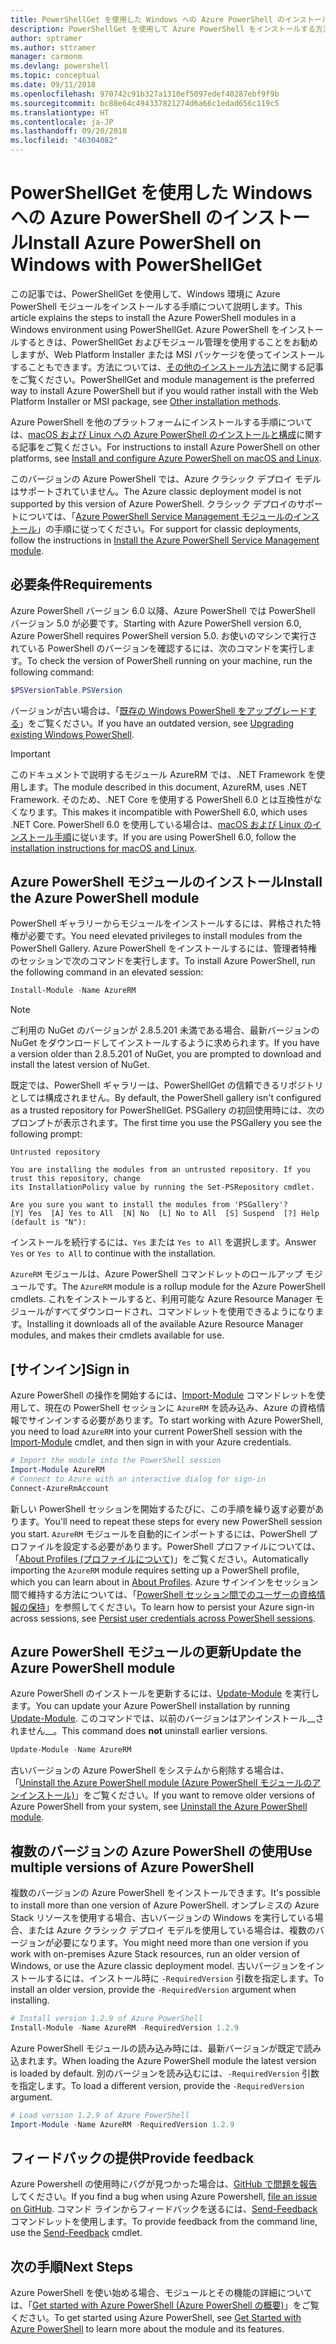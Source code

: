 ```yaml
---
title: PowerShellGet を使用した Windows への Azure PowerShell のインストール
description: PowerShellGet を使用して Azure PowerShell をインストールする方法
author: sptramer
ms.author: sttramer
manager: carmonm
ms.devlang: powershell
ms.topic: conceptual
ms.date: 09/11/2018
ms.openlocfilehash: 970742c91b327a1310ef5097edef40287ebf9f9b
ms.sourcegitcommit: bc88e64c494337821274d6a66c1edad656c119c5
ms.translationtype: HT
ms.contentlocale: ja-JP
ms.lasthandoff: 09/20/2018
ms.locfileid: "46304082"
---
```

# <a name="install-azure-powershell-on-windows-with-powershellget"></a><span data-ttu-id="6a0e6-103">PowerShellGet を使用した Windows への Azure PowerShell のインストール</span><span class="sxs-lookup"><span data-stu-id="6a0e6-103">Install Azure PowerShell on Windows with PowerShellGet</span></span>

<span data-ttu-id="6a0e6-104">この記事では、PowerShellGet を使用して、Windows 環境に Azure PowerShell モジュールをインストールする手順について説明します。</span><span class="sxs-lookup"><span data-stu-id="6a0e6-104">This article explains the steps to install the Azure PowerShell modules in a Windows environment using PowerShellGet.</span></span> <span data-ttu-id="6a0e6-105">Azure PowerShell をインストールするときは、PowerShellGet およびモジュール管理を使用することをお勧めしますが、Web Platform Installer または MSI パッケージを使ってインストールすることもできます。方法については、[その他のインストール方法](other-install.md)に関する記事をご覧ください。</span><span class="sxs-lookup"><span data-stu-id="6a0e6-105">PowerShellGet and module management is the preferred way to install Azure PowerShell but if you would rather install with the Web Platform Installer or MSI package, see [Other installation methods](other-install.md).</span></span>

<span data-ttu-id="6a0e6-106">Azure PowerShell を他のプラットフォームにインストールする手順については、[macOS および Linux への Azure PowerShell のインストールと構成](install-azurermps-maclinux.md)に関する記事をご覧ください。</span><span class="sxs-lookup"><span data-stu-id="6a0e6-106">For instructions to install Azure PowerShell on other platforms, see [Install and configure Azure PowerShell on macOS and Linux](install-azurermps-maclinux.md).</span></span>

<span data-ttu-id="6a0e6-107">このバージョンの Azure PowerShell では、Azure クラシック デプロイ モデルはサポートされていません。</span><span class="sxs-lookup"><span data-stu-id="6a0e6-107">The Azure classic deployment model is not supported by this version of Azure PowerShell.</span></span> <span data-ttu-id="6a0e6-108">クラシック デプロイのサポートについては、「[Azure PowerShell Service Management モジュールのインストール](/powershell/azure/servicemanagement/install-azure-ps)」の手順に従ってください。</span><span class="sxs-lookup"><span data-stu-id="6a0e6-108">For support for classic deployments, follow the instructions in [Install the Azure PowerShell Service Management module](/powershell/azure/servicemanagement/install-azure-ps).</span></span>

## <a name="requirements"></a><span data-ttu-id="6a0e6-109">必要条件</span><span class="sxs-lookup"><span data-stu-id="6a0e6-109">Requirements</span></span>

<span data-ttu-id="6a0e6-110">Azure PowerShell バージョン 6.0 以降、Azure PowerShell では PowerShell バージョン 5.0 が必要です。</span><span class="sxs-lookup"><span data-stu-id="6a0e6-110">Starting with Azure PowerShell version 6.0, Azure PowerShell requires PowerShell version 5.0.</span></span> <span data-ttu-id="6a0e6-111">お使いのマシンで実行されている PowerShell のバージョンを確認するには、次のコマンドを実行します。</span><span class="sxs-lookup"><span data-stu-id="6a0e6-111">To check the version of PowerShell running on your machine, run the following command:</span></span>

```powershell
$PSVersionTable.PSVersion
```

<span data-ttu-id="6a0e6-112">バージョンが古い場合は、「[既存の Windows PowerShell をアップグレードする](/powershell/scripting/setup/installing-windows-powershell?view=powershell-6#upgrading-existing-windows-powershell)」をご覧ください。</span><span class="sxs-lookup"><span data-stu-id="6a0e6-112">If you have an outdated version, see [Upgrading existing Windows PowerShell](/powershell/scripting/setup/installing-windows-powershell?view=powershell-6#upgrading-existing-windows-powershell).</span></span>

> [!IMPORTANT]
> <span data-ttu-id="6a0e6-113">このドキュメントで説明するモジュール AzureRM では、.NET Framework を使用します。</span><span class="sxs-lookup"><span data-stu-id="6a0e6-113">The module described in this document, AzureRM, uses .NET Framework.</span></span> <span data-ttu-id="6a0e6-114">そのため、.NET Core を使用する PowerShell 6.0 とは互換性がなくなります。</span><span class="sxs-lookup"><span data-stu-id="6a0e6-114">This makes it incompatible with PowerShell 6.0, which uses .NET Core.</span></span> <span data-ttu-id="6a0e6-115">PowerShell 6.0 を使用している場合は、[macOS および Linux のインストール手順](install-azurermps-maclinux.md)に従います。</span><span class="sxs-lookup"><span data-stu-id="6a0e6-115">If you are using PowerShell 6.0, follow the [installation instructions for macOS and Linux](install-azurermps-maclinux.md).</span></span>

## <a name="install-the-azure-powershell-module"></a><span data-ttu-id="6a0e6-116">Azure PowerShell モジュールのインストール</span><span class="sxs-lookup"><span data-stu-id="6a0e6-116">Install the Azure PowerShell module</span></span>

<span data-ttu-id="6a0e6-117">PowerShell ギャラリーからモジュールをインストールするには、昇格された特権が必要です。</span><span class="sxs-lookup"><span data-stu-id="6a0e6-117">You need elevated privileges to install modules from the PowerShell Gallery.</span></span> <span data-ttu-id="6a0e6-118">Azure PowerShell をインストールするには、管理者特権のセッションで次のコマンドを実行します。</span><span class="sxs-lookup"><span data-stu-id="6a0e6-118">To install Azure PowerShell, run the following command in an elevated session:</span></span>

```powershell
Install-Module -Name AzureRM
```

> [!NOTE]
> <span data-ttu-id="6a0e6-119">ご利用の NuGet のバージョンが 2.8.5.201 未満である場合、最新バージョンの NuGet をダウンロードしてインストールするように求められます。</span><span class="sxs-lookup"><span data-stu-id="6a0e6-119">If you have a version older than 2.8.5.201 of NuGet, you are prompted to download and install the latest version of NuGet.</span></span>

<span data-ttu-id="6a0e6-120">既定では、PowerShell ギャラリーは、PowerShellGet の信頼できるリポジトリとしては構成されません。</span><span class="sxs-lookup"><span data-stu-id="6a0e6-120">By default, the PowerShell gallery isn't configured as a trusted repository for PowerShellGet.</span></span> <span data-ttu-id="6a0e6-121">PSGallery の初回使用時には、次のプロンプトが表示されます。</span><span class="sxs-lookup"><span data-stu-id="6a0e6-121">The first time you use the PSGallery you see the following prompt:</span></span>

```output
Untrusted repository

You are installing the modules from an untrusted repository. If you trust this repository, change
its InstallationPolicy value by running the Set-PSRepository cmdlet.

Are you sure you want to install the modules from 'PSGallery'?
[Y] Yes  [A] Yes to All  [N] No  [L] No to All  [S] Suspend  [?] Help (default is "N"):
```

<span data-ttu-id="6a0e6-122">インストールを続行するには、`Yes` または `Yes to All` を選択します。</span><span class="sxs-lookup"><span data-stu-id="6a0e6-122">Answer `Yes` or `Yes to All` to continue with the installation.</span></span>

<span data-ttu-id="6a0e6-123">`AzureRM` モジュールは、Azure PowerShell コマンドレットのロールアップ モジュールです。</span><span class="sxs-lookup"><span data-stu-id="6a0e6-123">The `AzureRM` module is a rollup module for the Azure PowerShell cmdlets.</span></span> <span data-ttu-id="6a0e6-124">これをインストールすると、利用可能な Azure Resource Manager モジュールがすべてダウンロードされ、コマンドレットを使用できるようになります。</span><span class="sxs-lookup"><span data-stu-id="6a0e6-124">Installing it downloads all of the available Azure Resource Manager modules, and makes their cmdlets available for use.</span></span>

## <a name="sign-in"></a><span data-ttu-id="6a0e6-125">[サインイン]</span><span class="sxs-lookup"><span data-stu-id="6a0e6-125">Sign in</span></span>

<span data-ttu-id="6a0e6-126">Azure PowerShell の操作を開始するには、[Import-Module](/powershell/module/Microsoft.PowerShell.Core/Import-Module) コマンドレットを使用して、現在の PowerShell セッションに `AzureRM` を読み込み、Azure の資格情報でサインインする必要があります。</span><span class="sxs-lookup"><span data-stu-id="6a0e6-126">To start working with Azure PowerShell, you need to load `AzureRM` into your current PowerShell session with the [Import-Module](/powershell/module/Microsoft.PowerShell.Core/Import-Module) cmdlet, and then sign in with your Azure credentials.</span></span>

```powershell
# Import the module into the PowerShell session
Import-Module AzureRM
# Connect to Azure with an interactive dialog for sign-in
Connect-AzureRmAccount
```

<span data-ttu-id="6a0e6-127">新しい PowerShell セッションを開始するたびに、この手順を繰り返す必要があります。</span><span class="sxs-lookup"><span data-stu-id="6a0e6-127">You'll need to repeat these steps for every new PowerShell session you start.</span></span> <span data-ttu-id="6a0e6-128">`AzureRM` モジュールを自動的にインポートするには、PowerShell プロファイルを設定する必要があります。PowerShell プロファイルについては、「[About Profiles (プロファイルについて)](/powershell/module/microsoft.powershell.core/about/about_profiles)」をご覧ください。</span><span class="sxs-lookup"><span data-stu-id="6a0e6-128">Automatically importing the `AzureRM` module requires setting up a PowerShell profile, which you can learn about in [About Profiles](/powershell/module/microsoft.powershell.core/about/about_profiles).</span></span>
<span data-ttu-id="6a0e6-129">Azure サインインをセッション間で維持する方法については、「[PowerShell セッション間でのユーザーの資格情報の保持](context-persistence.md)」を参照してください。</span><span class="sxs-lookup"><span data-stu-id="6a0e6-129">To learn how to persist your Azure sign-in across sessions, see [Persist user credentials across PowerShell sessions](context-persistence.md).</span></span>

## <a name="update-the-azure-powershell-module"></a><span data-ttu-id="6a0e6-130">Azure PowerShell モジュールの更新</span><span class="sxs-lookup"><span data-stu-id="6a0e6-130">Update the Azure PowerShell module</span></span>

<span data-ttu-id="6a0e6-131">Azure PowerShell のインストールを更新するには、[Update-Module](/powershell/module/powershellget/update-module) を実行します。</span><span class="sxs-lookup"><span data-stu-id="6a0e6-131">You can update your Azure PowerShell installation by running [Update-Module](/powershell/module/powershellget/update-module).</span></span> <span data-ttu-id="6a0e6-132">このコマンドでは、以前のバージョンはアンインストール__されません__。</span><span class="sxs-lookup"><span data-stu-id="6a0e6-132">This command does __not__ uninstall earlier versions.</span></span>

```powershell
Update-Module -Name AzureRM
```

<span data-ttu-id="6a0e6-133">古いバージョンの Azure PowerShell をシステムから削除する場合は、「[Uninstall the Azure PowerShell module (Azure PowerShell モジュールのアンインストール)](uninstall-azurerm-ps.md)」をご覧ください。</span><span class="sxs-lookup"><span data-stu-id="6a0e6-133">If you want to remove older versions of Azure PowerShell from your system, see [Uninstall the Azure PowerShell module](uninstall-azurerm-ps.md).</span></span>

## <a name="use-multiple-versions-of-azure-powershell"></a><span data-ttu-id="6a0e6-134">複数のバージョンの Azure PowerShell の使用</span><span class="sxs-lookup"><span data-stu-id="6a0e6-134">Use multiple versions of Azure PowerShell</span></span>

<span data-ttu-id="6a0e6-135">複数のバージョンの Azure PowerShell をインストールできます。</span><span class="sxs-lookup"><span data-stu-id="6a0e6-135">It's possible to install more than one version of Azure PowerShell.</span></span> <span data-ttu-id="6a0e6-136">オンプレミスの Azure Stack リソースを使用する場合、古いバージョンの Windows を実行している場合、または Azure クラシック デプロイ モデルを使用している場合は、複数のバージョンが必要になります。</span><span class="sxs-lookup"><span data-stu-id="6a0e6-136">You might need more than one version if you work with on-premises Azure Stack resources, run an older version of Windows, or use the Azure classic deployment model.</span></span> <span data-ttu-id="6a0e6-137">古いバージョンをインストールするには、インストール時に `-RequiredVersion` 引数を指定します。</span><span class="sxs-lookup"><span data-stu-id="6a0e6-137">To install an older version, provide the `-RequiredVersion` argument when installing.</span></span>

```powershell
# Install version 1.2.9 of Azure PowerShell
Install-Module -Name AzureRM -RequiredVersion 1.2.9
```

<span data-ttu-id="6a0e6-138">Azure PowerShell モジュールの読み込み時には、最新バージョンが既定で読み込まれます。</span><span class="sxs-lookup"><span data-stu-id="6a0e6-138">When loading the Azure PowerShell module the latest version is loaded by default.</span></span> <span data-ttu-id="6a0e6-139">別のバージョンを読み込むには、`-RequiredVersion` 引数を指定します。</span><span class="sxs-lookup"><span data-stu-id="6a0e6-139">To load a different version, provide the `-RequiredVersion` argument.</span></span>

```powershell
# Load version 1.2.9 of Azure PowerShell
Import-Module -Name AzureRM -RequiredVersion 1.2.9
```

## <a name="provide-feedback"></a><span data-ttu-id="6a0e6-140">フィードバックの提供</span><span class="sxs-lookup"><span data-stu-id="6a0e6-140">Provide feedback</span></span>

<span data-ttu-id="6a0e6-141">Azure Powershell の使用時にバグが見つかった場合は、[GitHub で問題を報告](https://github.com/Azure/azure-powershell/issues)してください。</span><span class="sxs-lookup"><span data-stu-id="6a0e6-141">If you find a bug when using Azure Powershell, [file an issue on GitHub](https://github.com/Azure/azure-powershell/issues).</span></span>
<span data-ttu-id="6a0e6-142">コマンド ラインからフィードバックを送るには、[Send-Feedback](/powershell/module/azurerm.profile/send-feedback) コマンドレットを使用します。</span><span class="sxs-lookup"><span data-stu-id="6a0e6-142">To provide feedback from the command line, use the [Send-Feedback](/powershell/module/azurerm.profile/send-feedback) cmdlet.</span></span>

## <a name="next-steps"></a><span data-ttu-id="6a0e6-143">次の手順</span><span class="sxs-lookup"><span data-stu-id="6a0e6-143">Next Steps</span></span>

<span data-ttu-id="6a0e6-144">Azure PowerShell を使い始める場合、モジュールとその機能の詳細については、「[Get started with Azure PowerShell (Azure PowerShell の概要)](get-started-azureps.md)」をご覧ください。</span><span class="sxs-lookup"><span data-stu-id="6a0e6-144">To get started using Azure PowerShell, see [Get Started with Azure PowerShell](get-started-azureps.md) to learn more about the module and its features.</span></span>